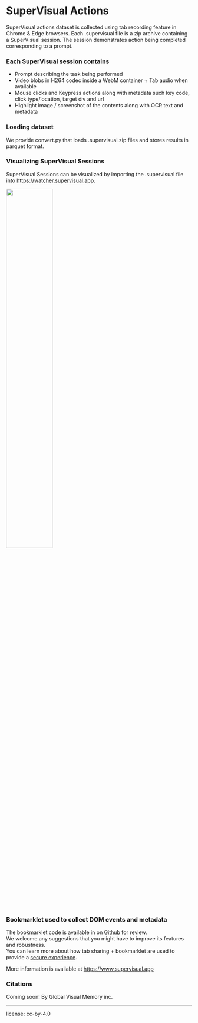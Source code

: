 # SuperVisual Actions

SuperVisual actions dataset is collected using tab recording feature in Chrome & Edge browsers.
Each .supervisual file is a zip archive containing a SuperVisual session. 
The session demonstrates action being completed corresponding to a prompt.

### **Each SuperVisual session contains**

- Prompt describing the task being performed
- Video blobs in H264 codec inside a WebM container + Tab audio when available 
- Mouse clicks and Keypress actions along with metadata such key code, click type/location, target div and url
- Highlight image / screenshot of the contents along with OCR text and metadata

### **Loading dataset**

We provide convert.py that loads .supervisual.zip files and stores results in parquet format. 

### **Visualizing SuperVisual Sessions**

SuperVisual Sessions can be visualized by importing the .supervisual file into https://watcher.supervisual.app.    

<img src="https://raw.githubusercontent.com/SuperVisualApp/Bookmarklets/main/example.png" width="50%">

### **Bookmarklet used to collect DOM events and metadata**

The bookmarklet code is available in on [Github](https://github.com/SuperVisualApp/Bookmarklets ) for review.  
We welcome any suggestions that you might have to improve its features and robustness.   
You can learn more about how tab sharing + bookmarklet are used to provide a [secure experience](https://supervisual.app/security/).

More information is available at https://www.supervisual.app

### Citations
Coming soon!
By Global Visual Memory inc.

---
license: cc-by-4.0
